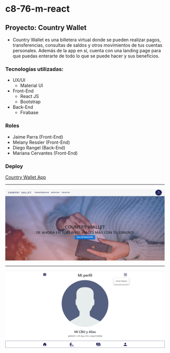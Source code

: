 # c8-76-m-react
## **Proyecto: Country Wallet**

- Country Wallet es una billetera virtual donde se pueden realizar pagos, transferencias, consultas de saldos y
otros movimientos de tus cuentas personales.  Además de la app en sí, cuenta con una landing page para que puedas
enterarte de todo lo que se puede hacer y sus beneficios.

### Tecnologías utilizadas:

- UX/UI
  + Material UI
- Front-End
  + React JS
  + Bootstrap
- Back-End
  + Firabase

### Roles 

- Jaime Parra (Front-End)
- Melany Ressler (Front-End)
- Diego Rangel (Back-End)
- Mariana Cervantes (Front-End)

### Deploy

<a href="https://country-wallet.vercel.app" target="_blank">Country Wallet App</a>

-------------------------

![Landing Page](/src/assets/landing.png)

-------------------------

![Country Wallet](/src/assets/app.png)
